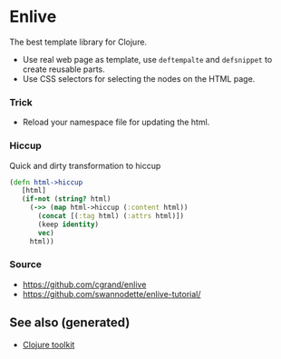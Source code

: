 # Enlive

The best template library for Clojure.

-   Use real web page as template, use `deftempalte` and `defsnippet` to
    create reusable parts.
-   Use CSS selectors for selecting the nodes on the HTML page.

### Trick

-   Reload your namespace file for updating the html.

### Hiccup

Quick and dirty transformation to hiccup

``` clojure
(defn html->hiccup
   [html]
   (if-not (string? html)
     (->> (map html->hiccup (:content html))
       (concat [(:tag html) (:attrs html)])
       (keep identity)
       vec)
     html))
```

### Source

-   <https://github.com/cgrand/enlive>
-   <https://github.com/swannodette/enlive-tutorial/>

## See also (generated)

-   [Clojure toolkit](./id:0dffd466-49f4-46d0-ab62-4c0cca23b2af)
